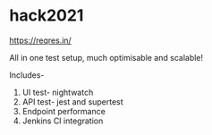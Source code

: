 # hack2021
https://reqres.in/

All in one test setup, much optimisable and scalable! 

Includes-
1. UI test- nightwatch
2. API test- jest and supertest
3. Endpoint performance
4. Jenkins CI integration

